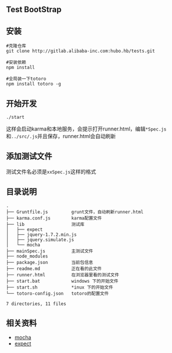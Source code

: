 ## Test BootStrap

## 安装
```
#克隆仓库
git clone http://gitlab.alibaba-inc.com:hubo.hb/tests.git

#安装依赖
npm install 

#全局装一下totoro
npm install totoro -g 
```

## 开始开发
```
./start
```
这样会启动karma和本地服务，会提示打开runner.html，编辑`*Spec.js`和`../src/.js`并且保存，runner.html会自动刷新

## 添加测试文件
测试文件名必须是`xxSpec.js`这样的格式

## 目录说明

```
.
├── Gruntfile.js         grunt文件，自动刷新runner.html
├── karma.conf.js        karma配置文件
├── lib                  测试库
│   ├── expect
│   ├── jquery-1.7.2.min.js
│   ├── jquery.simulate.js
│   └── mocha
├── mainSpec.js          主测试文件
├── node_modules
├── package.json         当前包信息
├── readme.md            正在看的此文件
├── runner.html          在浏览器里看的测试文件
├── start.bat            windows 下的开始文件
├── start.sh             *inux 下的开始文件
└── totoro-config.json   totoro的配置文件

7 directories, 11 files
```

## 相关资料

* [mocha](http://visionmedia.github.io/mocha)
* [expect](https://github.com/LearnBoost/expect.js)
